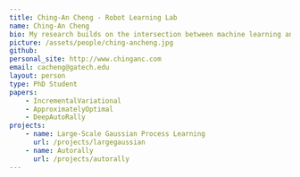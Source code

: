 ```yaml
---
title: Ching-An Cheng - Robot Learning Lab
name: Ching-An Cheng
bio: My research builds on the intersection between machine learning and control with special focus on robotic systems. I am interested in theories and algorithms that consider uncertainties and constraints in real-world applications. Particularly, my current research topics include (deep) reinforcement/imitation learning, Gaussian processes, and kernel methods. 
picture: /assets/people/ching-ancheng.jpg
github: 
personal_site: http://www.chinganc.com
email: cacheng@gatech.edu
layout: person
type: PhD Student
papers:
    - IncrementalVariational
    - ApproximatelyOptimal
    - DeepAutoRally
projects:
    - name: Large-Scale Gaussian Process Learning
      url: /projects/largegaussian
    - name: Autorally
      url: /projects/autorally
---
```

